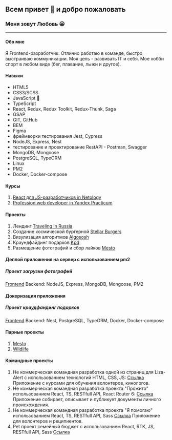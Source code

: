 
## Всем привет 👋 и добро пожаловать
### Меня зовут Любовь :grinning:
______________________

#### **Обо мне**
Я Frontend-разработчик. 
Отлично работаю в команде, быстро выстраиваю коммуникации. Моя цель - развивать IT и себя. Мое хобби спорт в любом виде (бег, плавание, лыжи и другое).

#### Навыки
- HTML5
- CSS3/SCSS 
- JavaScript :revolving_hearts: 
- TypeScript
- React, Redux, Redux Toolkit, Redux-Thunk, Saga
- GSAP
- GIT, GitHub
- BEM
- Figma 
- фреймворки тестирования Jest, Cypress
- NodeJS, Express, Nest
- тестирование и проектирование RestAPI - Postman, Swagger
- MongoDB, Mongoose
- PostgreSQL, TypeORM
- Linux
- PM2
- Docker, Docker-compose

#### Курсы
1. [React для JS-разработчиков in Netology](https://netology.ru/programs/react)
2. [Profession web developer in Yandex Practicum](https://practicum.yandex.ru/web-plus/)

#### Проекты
1. Лендинг [Traveling in Russia](https://luba-web.github.io/russian-travel/)
2. Создание космической бургерной [Stellar Burgers](https://luba-web.github.io/stellar-burgers/)
3. Визулизация алгоритмов [Algososh](https://luba-web.github.io/algososh/)
4. Краундфайдинг подарков [Kpd](https://kpd.luba-web.nomoredomains.work/gifts/line)
5. Размещение фотографий и сбор лайков [Mesto](https://mesto.luba-web.nomoredomains.work/)

#### Деплой приложения на сервер с использованием pm2
##### Проект загрузки фотографий
[Frontend](https://mesto.luba-web.nomoredomains.work/)
Backend: NodeJS, Express, MongoDB, Mongoose, PM2

#### Докеризация приложения
##### Проект краудфандинг подарков
[Frontend](https://kpd.luba-web.nomoredomains.work)
Backend: Nest, PostgreSQL, TypeORM, Docker, Docker-compose


#### Парные проекты
1. [Mesto](https://loown101.github.io/mesto-project/index.html)
2. [Wildlife](https://luba-web.github.io/Wildlife/)

#### Командные проекты
1. Не коммерческая командная разработка одной из страниц для Liza-Alert с использованием технологий HTML, CSS, JS: [Ссылка](https://github.com/alexghz81/liza-alert)
Приложение с курсами для обучения волонтеров, кинологов.
2. Не коммерческая командная разработка проекта "Прожито" использованием React, TS, RESTfull API, React Router 6: [Ссылка](https://github.com/Kamil-Kalandarov/Prozhito/tree/develop_team_02)
Приложение собирает, описывает и публикует документы личного происхождения.
3. Не коммерческая командная разработка проекта "Я помогаю" использованием React, TS, RESTfull API, Sass [Ссылка](https://github.com/kuzinartemiy/im-helping)
Приложение для волонтеров и реципиентов.
4. Pet проект семейный бюджет с использованием React, RTK, JS, RESTfull API, Sass [Ссылка](https://budgetfamily.ru/)
